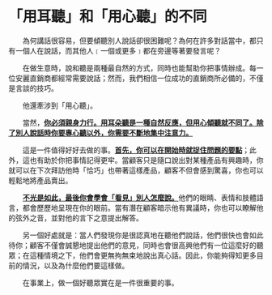 # 「用耳聽」和「用心聽」的不同

  為何講話很容易，但要傾聽別人說話卻很困難呢？為何在許多對話當中，都只有一個人在說話，而其他人﹝一個或更多﹞都在旁邊等著要發言呢？

  在做生意時，說和聽是兩種最自然的方式，同時也能幫助你把事情辦成。每一位安麗直銷商都經常需要說話；然而，我們相信一位成功的直銷商所必備的，不僅是言談的技巧。

  他還牽涉到「用心聽」。

  當然，[**你必須親身力行。用耳朵聽是一種自然反應，但用心傾聽就不同了。除了別人說話時你要專心聽以外，你需要不斷地集中注意力。**](yong-er-he-yong-xin-de-bu-tong.md)

  這是一件值得好好去做的事。[**首先，你可以在開始時就捉住問題的要點**](yong-er-he-yong-xin-de-bu-tong.md)；此外，這也有助於你把事情記得更牢。當顧客只是隨口說出對某種產品有興趣時，你就可以在下次拜訪他時「恰巧」也帶著這樣產品，顧客不但會感到驚喜，你也可以輕鬆地將產品賣出。

  [**不光是如此，最後你會學會「看見」別人怎麼說。**](yong-er-he-yong-xin-de-bu-tong.md)他們的眼睛、表情和肢體語言，都會歷歷地呈現在你的眼前。當有潛在顧客暗示他有異議時，你也可以瞭解他的弦外之音，並對他的言下之意提出解答。

  另一個好處就是：當人們發現你是很認真地在聽他們說話，他們很快也會如此待你；顧客不僅會誠懇地提出他們的意見，同時也會很高興他們有一位這麼好的聽眾；在這種情境之下，他們會更無拘無束地說出真心話。因此，你能夠得知更多目前的情況，以及為什麼他們要這樣做。

  在事業上，做一個好聽眾實在是一件很重要的事。

